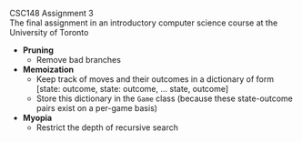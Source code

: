 CSC148 Assignment 3  
The final assignment in an introductory computer science course at the University of Toronto

* **Pruning**
    * Remove bad branches
* **Memoization**
    * Keep track of moves and their outcomes in a dictionary of form [state: outcome, state: outcome, ... state, outcome]
    * Store this dictionary in the `Game` class (because these state-outcome pairs exist on a per-game basis)
* **Myopia**
    * Restrict the depth of recursive search 
